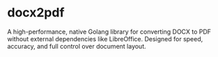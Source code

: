 # docx2pdf
A high-performance, native Golang library for converting DOCX to PDF without external dependencies like LibreOffice. Designed for speed, accuracy, and full control over document layout.
